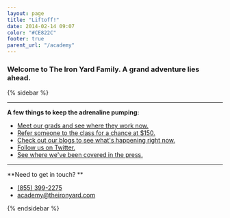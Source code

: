 ```yaml
---
layout: page
title: "Liftoff!"
date: 2014-02-14 09:07
color: "#CE822C"
footer: true
parent_url: "/academy"
---
```


### Welcome to The Iron Yard Family. A grand adventure lies ahead.

<div style="max-width: 640px;" id="_giphy_Ucg4TcBB7J7tS"></div>
<script>var _giphy = _giphy || []; _giphy.push({id: 'Ucg4TcBB7J7tS',w: 365, h: 205});var g = document.createElement('script'); g.type = 'text/javascript'; g.async = true;g.src = ('https:' == document.location.protocol ? 'https://' : 'http://') + 'giphy.com/static/js/widgets/embed.js';var s = document.getElementsByTagName('script')[0]; s.parentNode.insertBefore(g, s);</script>



{% sidebar %}

---

**A few things to keep the adrenaline pumping:**

- [Meet our grads and see where they work now.](/academy/alumni)
- [Refer someone to the class for a chance at $150.](mailto:academy@theironyard.com)
- [Check out our blogs to see what's happening right now.](http://blog.theironyard.com)
- [Follow us on Twitter.](http://twitter.com/theironyard)
- [See where we've been covered in the press.](http://blog.theironyard.com)

---

**Need to get in touch? **

- <a href="tel:+18553992275">(855) 399-2275</a>
- [academy@theironyard.com](mailto:academy@theironyard.com)


{% endsidebar %}
